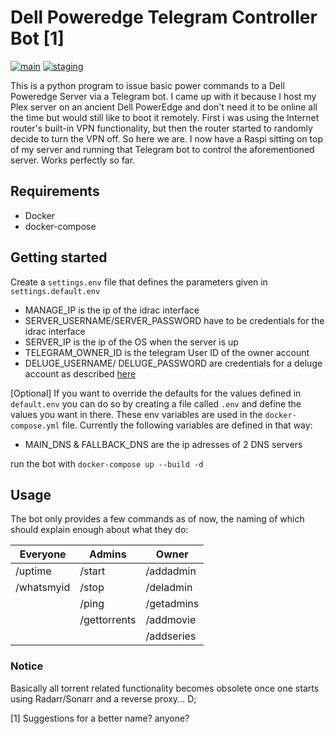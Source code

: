 
# Dell Poweredge Telegram Controller Bot [1]

[![main](https://github.com/Nighmared/PiDell/actions/workflows/main.yml/badge.svg)](https://github.com/Nighmared/PiDell/actions/workflows/main.yml)
[![staging](https://github.com/Nighmared/PiDell/actions/workflows/staging.yml/badge.svg)](https://github.com/Nighmared/PiDell/actions/workflows/staging.yml)

This is a python program to issue basic power commands to a Dell Poweredge Server via a Telegram bot. I came up with it because I host my Plex server on an ancient Dell PowerEdge and don't need it to be online all the time but would still like to boot it remotely. First i was using the Internet router's built-in VPN functionality, but then the router started to randomly decide to turn the VPN off. So here we are. I now have a Raspi sitting on top of my server and running that Telegram bot to control the aforementioned server. Works perfectly so far.



## Requirements

- Docker
- docker-compose

## Getting started

Create a `settings.env` file that defines the parameters given in `settings.default.env`
- MANAGE_IP is the ip of the idrac interface
- SERVER_USERNAME/SERVER_PASSWORD have to be credentials for the idrac interface
- SERVER_IP is the ip of the OS when the server is up
- TELEGRAM_OWNER_ID is the telegram User ID of the owner account
- DELUGE_USERNAME/ DELUGE_PASSWORD are credentials for a deluge account as described [here](https://dev.deluge-torrent.org/wiki/UserGuide/Authentication)

[Optional] If you want to override the defaults for the values defined in `default.env` you can do so by creating a file called `.env` and define the values you want in there. These env variables are used in the `docker-compose.yml` file. Currently the following variables are defined in that way:
- MAIN_DNS & FALLBACK_DNS are the ip adresses of 2 DNS servers

run the bot with `docker-compose up --build -d`



## Usage

The bot only provides a few commands as of now, the naming of which should explain enough about what they do:

| Everyone   | Admins       | Owner      |
| ---------- | ------------ | ---------- |
| /uptime    | /start       | /addadmin  |
| /whatsmyid | /stop        | /deladmin  |
|            | /ping        | /getadmins |
|            | /gettorrents | /addmovie  |
|            |              | /addseries |


### Notice
Basically all torrent related functionality becomes obsolete once one starts using Radarr/Sonarr and a reverse proxy... D;



















[1] Suggestions for a better name? anyone?

